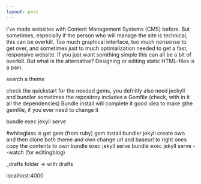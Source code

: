 ```yaml
---
layout: post
---
```

I've made websites with Content Management Systems (CMS) before. But sometimes, especially if the person who will manage the site is technical, this can be overkill. Too much graphical interface, too much nonsense to get over, and sometimes just to much optimalization needed to get a fast, responsive website. 
If you just want somthing simple this can all be a bit of overkill. But what is the alternative? Designing or editing static HTML-files is a pain. 

search a theme


check the quickstart for the needed gems, you defnitly also need jeckyll and bundler
sometimes the repositroy includes a Gemfile (check, with in it all the dependencies)
Bundle install will complete it
good idea to make gthe gemfile, if you ever need to change it

bundle exec jekyll serve

#whiteglass is
get gem (from ruby)
gem install bundler jekyll
create own and then  clone both theme and own
change url and baseurl to right ones
copy the contents to own
bundle exec jekyll serve
bundle exec jekyll serve --watch (for editingblog)

_drafts folder -> with drafts

localhost:4000

